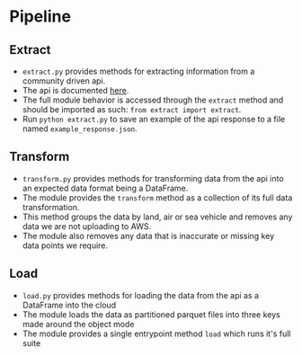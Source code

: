 # Pipeline

## Extract

- `extract.py` provides methods for extracting information from a community driven api.
- The api is documented [here](https://wtvehiclesapi.sgambe.serv00.net/docs/#/).
- The full module behavior is accessed through the `extract` method and should be imported as such: `from extract import extract`.
- Run `python extract.py` to save an example of the api response to a file named `example_response.json`.

## Transform

- `transform.py` provides methods for transforming data from the api into an expected data format being a DataFrame.
- The module provides the `transform` method as a collection of its full data transformation.
- This method groups the data by land, air or sea vehicle and removes any data we are not uploading to AWS.
- The module also removes any data that is inaccurate or missing key data points we require.

## Load

- `load.py` provides methods for loading the data from the api as a DataFrame into the cloud
- The module loads the data as partitioned parquet files into three keys made around the object mode
- The module provides a single entrypoint method `load` which runs it's full suite